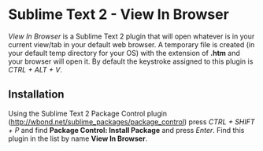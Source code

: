 Sublime Text 2 - View In Browser
================================

*View In Browser* is a Sublime Text 2 plugin that will open whatever is in your
current view/tab in your default web browser. A temporary file is created (in
your default temp directory for your OS) with the extension of **.htm** and
your browser will open it. By default the keystroke assigned to this plugin
is *CTRL + ALT + V*.

## Installation
Using the Sublime Text 2 Package Control plugin (http://wbond.net/sublime_packages/package_control)
press *CTRL + SHIFT + P* and find **Package Control: Install Package** and press *Enter*.
Find this plugin in the list by name **View In Browser**.
